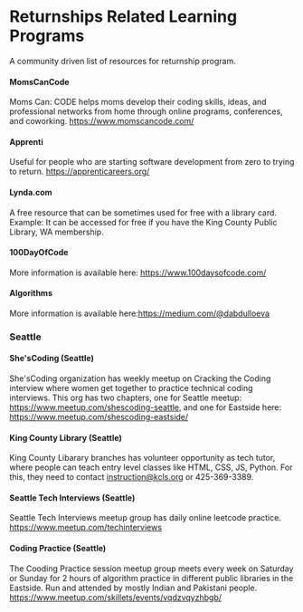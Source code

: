 # Returnships Related Learning Programs
A community driven list of resources for returnship program.

#### MomsCanCode
Moms Can: CODE helps moms develop their coding skills, ideas, and professional networks from home through online programs, conferences, and coworking. https://www.momscancode.com/

#### Apprenti
Useful for people who are starting software development from zero to trying to return. https://apprenticareers.org/

#### Lynda.com
A free resource that can be sometimes used for free with a library card. Example: It can be accessed for free if you have the King County Public Library, WA membership.

#### 100DayOfCode
More information is available here: https://www.100daysofcode.com/ 

#### Algorithms
More information is available here:https://medium.com/@dabdulloeva

### Seattle
#### She'sCoding (Seattle)
She'sCoding organization has weekly meetup on Cracking the Coding interview where women get together to practice technical coding interviews. This org has two chapters, one for Seattle meetup: https://www.meetup.com/shescoding-seattle, and one for Eastside here: https://www.meetup.com/shescoding-eastside/

#### King County Library (Seattle)
King County Libarary branches has volunteer opportunity as tech tutor, where people can teach entry level classes like HTML, CSS, JS, Python. For this, they need to contact instruction@kcls.org or 425-369-3389.

#### Seattle Tech Interviews (Seattle)
Seattle Tech Interviews meetup group has daily online leetcode practice. https://www.meetup.com/techinterviews

#### Coding Practice (Seattle)
The Cooding Practice session meetup group meets every week on Saturday or Sunday for 2 hours of algorithm practice in different public libraries in the Eastside. Run and attended by mostly Indian and Pakistani people. https://www.meetup.com/skillets/events/vqdzvqyzhbgb/
